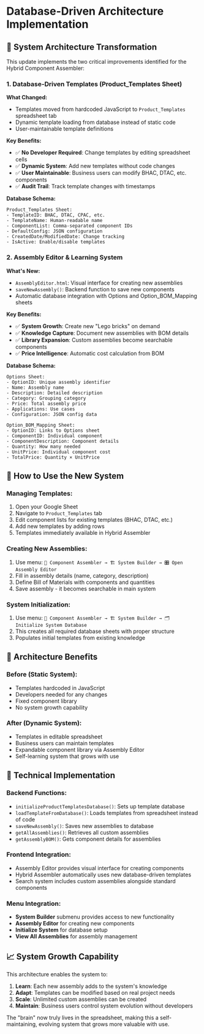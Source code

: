 # Database-Driven Architecture Implementation

## 🎯 System Architecture Transformation

This update implements the two critical improvements identified for the Hybrid Component Assembler:

### 1. Database-Driven Templates (Product_Templates Sheet)

**What Changed:**
- Templates moved from hardcoded JavaScript to `Product_Templates` spreadsheet tab
- Dynamic template loading from database instead of static code
- User-maintainable template definitions

**Key Benefits:**
- ✅ **No Developer Required**: Change templates by editing spreadsheet cells
- ✅ **Dynamic System**: Add new templates without code changes  
- ✅ **User Maintainable**: Business users can modify BHAC, DTAC, etc. components
- ✅ **Audit Trail**: Track template changes with timestamps

**Database Schema:**
```
Product_Templates Sheet:
- TemplateID: BHAC, DTAC, CPAC, etc.
- TemplateName: Human-readable name
- ComponentList: Comma-separated component IDs
- DefaultConfig: JSON configuration
- CreatedDate/ModifiedDate: Change tracking
- IsActive: Enable/disable templates
```

### 2. Assembly Editor & Learning System

**What's New:**
- `AssemblyEditor.html`: Visual interface for creating new assemblies
- `saveNewAssembly()`: Backend function to save new components
- Automatic database integration with Options and Option_BOM_Mapping sheets

**Key Benefits:**
- ✅ **System Growth**: Create new "Lego bricks" on demand
- ✅ **Knowledge Capture**: Document new assemblies with BOM details
- ✅ **Library Expansion**: Custom assemblies become searchable components
- ✅ **Price Intelligence**: Automatic cost calculation from BOM

**Database Schema:**
```
Options Sheet:
- OptionID: Unique assembly identifier
- Name: Assembly name
- Description: Detailed description
- Category: Grouping category
- Price: Total assembly price
- Applications: Use cases
- Configuration: JSON config data

Option_BOM_Mapping Sheet:
- OptionID: Links to Options sheet
- ComponentID: Individual component
- ComponentDescription: Component details
- Quantity: How many needed
- UnitPrice: Individual component cost
- TotalPrice: Quantity × UnitPrice
```

## 🚀 How to Use the New System

### Managing Templates:
1. Open your Google Sheet
2. Navigate to `Product_Templates` tab
3. Edit component lists for existing templates (BHAC, DTAC, etc.)
4. Add new templates by adding rows
5. Templates immediately available in Hybrid Assembler

### Creating New Assemblies:
1. Use menu: `🔧 Component Assembler → 🏗️ System Builder → 🎛️ Open Assembly Editor`
2. Fill in assembly details (name, category, description)
3. Define Bill of Materials with components and quantities
4. Save assembly - it becomes searchable in main system

### System Initialization:
1. Use menu: `🔧 Component Assembler → 🏗️ System Builder → 🗂️ Initialize System Database`
2. This creates all required database sheets with proper structure
3. Populates initial templates from existing knowledge

## 🎯 Architecture Benefits

### Before (Static System):
- Templates hardcoded in JavaScript
- Developers needed for any changes
- Fixed component library
- No system growth capability

### After (Dynamic System):
- Templates in editable spreadsheet
- Business users can maintain templates
- Expandable component library via Assembly Editor
- Self-learning system that grows with use

## 🔧 Technical Implementation

### Backend Functions:
- `initializeProductTemplatesDatabase()`: Sets up template database
- `loadTemplateFromDatabase()`: Loads templates from spreadsheet instead of code
- `saveNewAssembly()`: Saves new assemblies to database
- `getAllAssemblies()`: Retrieves all custom assemblies
- `getAssemblyBOM()`: Gets component details for assemblies

### Frontend Integration:
- Assembly Editor provides visual interface for creating components
- Hybrid Assembler automatically uses new database-driven templates
- Search system includes custom assemblies alongside standard components

### Menu Integration:
- **System Builder** submenu provides access to new functionality
- **Assembly Editor** for creating new components
- **Initialize System** for database setup
- **View All Assemblies** for assembly management

## 📈 System Growth Capability

This architecture enables the system to:
1. **Learn**: Each new assembly adds to the system's knowledge
2. **Adapt**: Templates can be modified based on real project needs  
3. **Scale**: Unlimited custom assemblies can be created
4. **Maintain**: Business users control system evolution without developers

The "brain" now truly lives in the spreadsheet, making this a self-maintaining, evolving system that grows more valuable with use.
